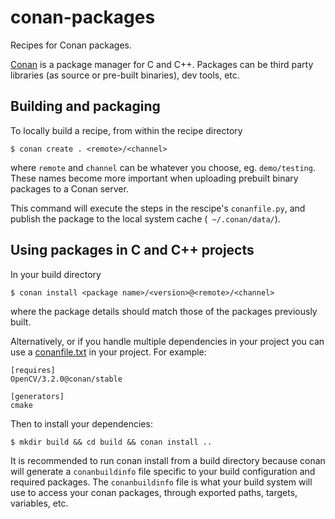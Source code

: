 # conan-packages
Recipes for Conan packages.

[Conan](https://conan.io/) is a package manager for C and C++. Packages can be third party libraries (as source or pre-built binaries), dev tools, etc.

 
## Building and packaging
To locally build a recipe, from within the recipe directory

```$ conan create . <remote>/<channel>```

where `remote` and `channel` can be whatever you choose, eg. `demo/testing`. These names become more important when uploading prebuilt binary packages to a Conan server.

This command will execute the steps in the rescipe's `conanfile.py`, and publish the package to the local system cache (` ~/.conan/data/`).

## Using packages in C and C++ projects

In your build directory

```$ conan install <package name>/<version>@<remote>/<channel>```

where the package details should match those of the packages previously built.

Alternatively, or if you handle multiple dependencies in your project you can use a [conanfile.txt](https://docs.conan.io/en/latest/reference/conanfile_txt.html) in your project. For example:

```
[requires]
OpenCV/3.2.0@conan/stable

[generators]
cmake
```
Then to install your dependencies:

```$ mkdir build && cd build && conan install ..```

It is recommended to run conan install from a build directory because conan will generate a `conanbuildinfo` file specific to your build configuration and required packages. The `conanbuildinfo` file is what your build system will use to access your conan packages, through exported paths, targets, variables, etc.

